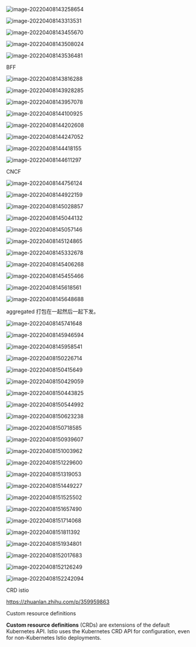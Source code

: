 ![image-20220408143258654](/Users/user/playground/share/nrookie.github.io/collections/k8s-related/Service-mesh/image-20220408143258654.png)



![image-20220408143313531](/Users/user/playground/share/nrookie.github.io/collections/k8s-related/Service-mesh/image-20220408143313531.png)



![image-20220408143455670](/Users/user/playground/share/nrookie.github.io/collections/k8s-related/Service-mesh/image-20220408143455670.png)



![image-20220408143508024](/Users/user/playground/share/nrookie.github.io/collections/k8s-related/Service-mesh/image-20220408143508024.png)





![image-20220408143536481](/Users/user/playground/share/nrookie.github.io/collections/k8s-related/Service-mesh/image-20220408143536481.png)



BFF



![image-20220408143816288](/Users/user/playground/share/nrookie.github.io/collections/k8s-related/Service-mesh/image-20220408143816288.png)



![image-20220408143928285](/Users/user/playground/share/nrookie.github.io/collections/k8s-related/Service-mesh/image-20220408143928285.png)



![image-20220408143957078](/Users/user/playground/share/nrookie.github.io/collections/k8s-related/Service-mesh/image-20220408143957078.png)



![image-20220408144100925](/Users/user/playground/share/nrookie.github.io/collections/k8s-related/Service-mesh/image-20220408144100925.png)





![image-20220408144202608](/Users/user/playground/share/nrookie.github.io/collections/k8s-related/Service-mesh/image-20220408144202608.png)





![image-20220408144247052](/Users/user/playground/share/nrookie.github.io/collections/k8s-related/Service-mesh/image-20220408144247052.png)





![image-20220408144418155](/Users/user/playground/share/nrookie.github.io/collections/k8s-related/Service-mesh/image-20220408144418155.png)





![image-20220408144611297](/Users/user/playground/share/nrookie.github.io/collections/k8s-related/Service-mesh/image-20220408144611297.png)





CNCF



![image-20220408144756124](/Users/user/playground/share/nrookie.github.io/collections/k8s-related/Service-mesh/image-20220408144756124.png)



![image-20220408144922159](/Users/user/playground/share/nrookie.github.io/collections/k8s-related/Service-mesh/image-20220408144922159.png)



![image-20220408145028857](/Users/user/playground/share/nrookie.github.io/collections/k8s-related/Service-mesh/image-20220408145028857.png)





![image-20220408145044132](/Users/user/playground/share/nrookie.github.io/collections/k8s-related/Service-mesh/image-20220408145044132.png)



![image-20220408145057146](/Users/user/playground/share/nrookie.github.io/collections/k8s-related/Service-mesh/image-20220408145057146.png)





![image-20220408145124865](/Users/user/playground/share/nrookie.github.io/collections/k8s-related/Service-mesh/image-20220408145124865.png)



![image-20220408145332678](/Users/user/playground/share/nrookie.github.io/collections/k8s-related/Service-mesh/image-20220408145332678.png)

![image-20220408145406268](/Users/user/playground/share/nrookie.github.io/collections/k8s-related/Service-mesh/image-20220408145406268.png)

![image-20220408145455466](/Users/user/playground/share/nrookie.github.io/collections/k8s-related/Service-mesh/image-20220408145455466.png)



![image-20220408145618561](/Users/user/playground/share/nrookie.github.io/collections/k8s-related/Service-mesh/image-20220408145618561.png)

![image-20220408145648688](/Users/user/playground/share/nrookie.github.io/collections/k8s-related/Service-mesh/image-20220408145648688.png)



aggregated 打包在一起然后一起下发。



![image-20220408145741648](/Users/user/playground/share/nrookie.github.io/collections/k8s-related/Service-mesh/image-20220408145741648.png)



![image-20220408145946594](/Users/user/playground/share/nrookie.github.io/collections/k8s-related/Service-mesh/image-20220408145946594.png)





![image-20220408145958541](/Users/user/playground/share/nrookie.github.io/collections/k8s-related/Service-mesh/image-20220408145958541.png)



![image-20220408150226714](/Users/user/playground/share/nrookie.github.io/collections/k8s-related/Service-mesh/image-20220408150226714.png)



![image-20220408150415649](/Users/user/playground/share/nrookie.github.io/collections/k8s-related/Service-mesh/image-20220408150415649.png)





![image-20220408150429059](/Users/user/playground/share/nrookie.github.io/collections/k8s-related/Service-mesh/image-20220408150429059.png)



![image-20220408150443825](/Users/user/playground/share/nrookie.github.io/collections/k8s-related/Service-mesh/image-20220408150443825.png)



![image-20220408150544992](/Users/user/playground/share/nrookie.github.io/collections/k8s-related/Service-mesh/image-20220408150544992.png)



![image-20220408150623238](/Users/user/playground/share/nrookie.github.io/collections/k8s-related/Service-mesh/image-20220408150623238.png)





![image-20220408150718585](/Users/user/playground/share/nrookie.github.io/collections/k8s-related/Service-mesh/image-20220408150718585.png)

![image-20220408150939607](/Users/user/playground/share/nrookie.github.io/collections/k8s-related/Service-mesh/image-20220408150939607.png)



![image-20220408151003962](/Users/user/playground/share/nrookie.github.io/collections/k8s-related/Service-mesh/image-20220408151003962.png)





![image-20220408151229600](/Users/user/playground/share/nrookie.github.io/collections/k8s-related/Service-mesh/image-20220408151229600.png)



![image-20220408151319053](/Users/user/playground/share/nrookie.github.io/collections/k8s-related/Service-mesh/image-20220408151319053.png)





![image-20220408151449227](/Users/user/playground/share/nrookie.github.io/collections/k8s-related/Service-mesh/image-20220408151449227.png)



![image-20220408151525502](/Users/user/playground/share/nrookie.github.io/collections/k8s-related/Service-mesh/image-20220408151525502.png)







![image-20220408151657490](/Users/user/playground/share/nrookie.github.io/collections/k8s-related/Service-mesh/image-20220408151657490.png)





![image-20220408151714068](/Users/user/playground/share/nrookie.github.io/collections/k8s-related/Service-mesh/image-20220408151714068.png)



![image-20220408151811392](/Users/user/playground/share/nrookie.github.io/collections/k8s-related/Service-mesh/image-20220408151811392.png)



![image-20220408151934801](/Users/user/playground/share/nrookie.github.io/collections/k8s-related/Service-mesh/image-20220408151934801.png)

![image-20220408152017683](/Users/user/playground/share/nrookie.github.io/collections/k8s-related/Service-mesh/image-20220408152017683.png)



![image-20220408152126249](/Users/user/playground/share/nrookie.github.io/collections/k8s-related/Service-mesh/image-20220408152126249.png)



![image-20220408152242094](/Users/user/playground/share/nrookie.github.io/collections/k8s-related/Service-mesh/image-20220408152242094.png)





CRD istio



https://zhuanlan.zhihu.com/p/359959863

Custom resource definitions

**Custom resource definitions** (CRDs) are extensions of the default Kubernetes API. Istio uses the Kubernetes CRD API for configuration, even for non-Kubernetes Istio deployments.